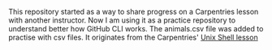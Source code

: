 This repository started as a way to share progress on a Carpentries lesson with another instructor.
Now I am using it as a practice repository to understand better how GitHub CLI works.
The animals.csv file was added to practise with csv files. It originates from the Carpentries' [Unix Shell lesson](https://swcarpentry.github.io/shell-novice/#download-files)

